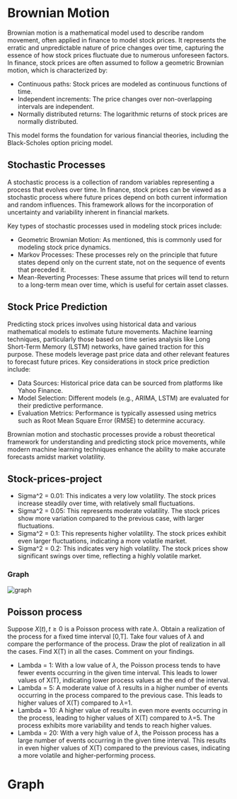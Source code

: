 # Brownian Motion
Brownian motion is a mathematical model used to describe random movement, often applied in finance to model stock prices. 
It represents the erratic and unpredictable nature of price changes over time, capturing the essence of how stock prices fluctuate due to numerous unforeseen factors. 
In finance, stock prices are often assumed to follow a geometric Brownian motion, which is characterized by:
- Continuous paths: Stock prices are modeled as continuous functions of time.
- Independent increments: The price changes over non-overlapping intervals are independent.
- Normally distributed returns: The logarithmic returns of stock prices are normally distributed.

This model forms the foundation for various financial theories, including the Black-Scholes option pricing model.
## Stochastic Processes
A stochastic process is a collection of random variables representing a process that evolves over time. 
In finance, stock prices can be viewed as a stochastic process where future prices depend on both current information and random influences. 
This framework allows for the incorporation of uncertainty and variability inherent in financial markets.

Key types of stochastic processes used in modeling stock prices include:
- Geometric Brownian Motion: As mentioned, this is commonly used for modeling stock price dynamics.
- Markov Processes: These processes rely on the principle that future states depend only on the current state, not on the sequence of events that preceded it.
- Mean-Reverting Processes: These assume that prices will tend to return to a long-term mean over time, which is useful for certain asset classes.
## Stock Price Prediction
Predicting stock prices involves using historical data and various mathematical models to estimate future movements. 
Machine learning techniques, particularly those based on time series analysis like Long Short-Term Memory (LSTM) networks, have gained traction for this purpose. 
These models leverage past price data and other relevant features to forecast future prices.
Key considerations in stock price prediction include:
- Data Sources: Historical price data can be sourced from platforms like Yahoo Finance.
- Model Selection: Different models (e.g., ARIMA, LSTM) are evaluated for their predictive performance.
- Evaluation Metrics: Performance is typically assessed using metrics such as Root Mean Square Error (RMSE) to determine accuracy.

Brownian motion and stochastic processes provide a robust theoretical framework for understanding and predicting stock price movements, while modern machine learning techniques enhance the ability to make accurate forecasts amidst market volatility.

## Stock-prices-project
- Sigma^2 = 0.01: This indicates a very low volatility. 
The stock prices increase steadily over time, with relatively small fluctuations.
- Sigma^2 = 0.05: This represents moderate volatility. 
The stock prices show more variation compared to the previous case, with larger fluctuations.
- Sigma^2 = 0.1: This represents higher volatility. 
The stock prices exhibit even larger fluctuations, indicating a more volatile market.
- Sigma^2 = 0.2: This indicates very high volatility. 
The stock prices show significant swings over time, reflecting a highly volatile market.
### Graph
![graph](https://github.com/user-attachments/assets/15899ccc-36e8-48e3-97c3-c938e3dcd655)
## Poisson process
Suppose ${X(t),t ≥ 0}$ is a Poisson process with rate $\lambda$. Obtain a realization of the process for a fixed time interval [0,T]. 
Take four values of $\lambda$ and compare the performance of the process. Draw the plot of realization in all the cases. 
Find X(T) in all the cases. Comment on your findings.
- Lambda = 1: With a low value of $\lambda$, the Poisson process tends to have fewer events occurring in the given time interval.
This leads to lower values of X(T), indicating lower process values at the end of the interval.
- Lambda = 5: A moderate value of $\lambda$ results in a higher number of events occurring in the process compared to the previous case.
This leads to higher values of X(T) compared to $\lambda$=1.
- Lambda = 10: A higher value of  results in even more events occurring in the process, leading to higher values of X(T) compared to $\lambda$=5.
The process exhibits more variability and tends to reach higher values.
- Lambda = 20: With a very high value of $\lambda$, the Poisson process has a large number of events occurring in the given time interval.
This results in even higher values of X(T) compared to the previous cases, indicating a more volatile and higher-performing process.
# Graph
